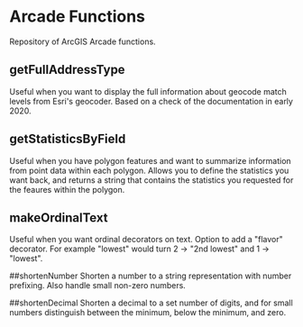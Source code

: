 # Arcade Functions
Repository of ArcGIS Arcade functions.

## getFullAddressType
Useful when you want to display the full information about geocode match levels from Esri's geocoder. Based on a check of the documentation in early 2020. 

## getStatisticsByField
Useful when you have polygon features and want to summarize information from point data within each polygon. Allows you to define the statistics you want back, and returns a string that contains the statistics you requested for the feaures within the polygon.

## makeOrdinalText
Useful when you want ordinal decorators on text. Option to add a "flavor" decorator. For example "lowest" would turn 2 -> "2nd lowest" and 1 -> "lowest".

##shortenNumber
Shorten a number to a string representation with number prefixing. Also handle small non-zero numbers.

##shortenDecimal
Shorten a decimal to a set number of digits, and for small numbers distinguish between the minimum, below the minimum, and zero.
